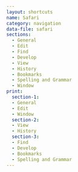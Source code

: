 ```yaml
---
layout: shortcuts
name: Safari
category: navigation
data-file: safari
sections:
  - General
  - Edit
  - Find
  - Develop
  - View
  - History
  - Bookmarks
  - Spelling and Grammar
  - Window
print:
  section-1:
  - General
  - Edit
  - Window
  section-2:
  - View
  - History
  section-3:
  - Find
  - Develop
  - Bookmarks
  - Spelling and Grammar
---
```

